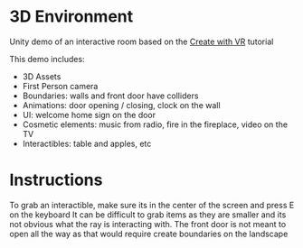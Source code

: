 # 3D Environment

Unity demo of an interactive room based on the [Create with VR](https://learn.unity.com/course/create-with-vr) tutorial

This demo includes:

 - 3D Assets
 - First Person camera
 - Boundaries: walls and front door have colliders
 - Animations: door opening / closing, clock on the wall
 - UI: welcome home sign on the door
 - Cosmetic elements: music from radio, fire in the fireplace, video on the TV
 - Interactibles: table and apples, etc

# Instructions
To grab an interactible, make sure its in the center of the screen and press E on the keyboard
It can be difficult to grab items as they are smaller and its not obvious what the ray is interacting with.
The front door is not meant to open all the way as that would require create boundaries on the landscape
